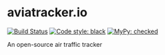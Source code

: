 # aviatracker.io

[![Build Status](https://travis-ci.com/tunalagoona/Flight-tracker.svg?token=mWiYsPv1HWFsiy2uQtbT&branch=master)](https://travis-ci.com/tunalagoona/Flight-tracker)
[![Code style: black](https://img.shields.io/badge/code%20style-black-000000.svg)](https://github.com/psf/black)
[![MyPy: checked](https://img.shields.io/badge/mypy-checked-blue)](http://www.mypy-lang.org/)

An open-source air traffic tracker
